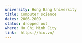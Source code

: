 ```yaml
---
university: Hong Bang University
title: Computer science 
dates: 2006-2009
status: dropped out 
where: Ho Chi Minh City
link:  https://hiu.vn/
---
```


